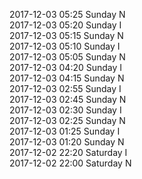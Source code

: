 2017-12-03 05:25 Sunday  N  
2017-12-03 05:20 Sunday  I  
2017-12-03 05:15 Sunday  N  
2017-12-03 05:10 Sunday  I  
2017-12-03 05:05 Sunday  N  
2017-12-03 04:20 Sunday  I  
2017-12-03 04:15 Sunday  N  
2017-12-03 02:55 Sunday  I  
2017-12-03 02:45 Sunday  N  
2017-12-03 02:30 Sunday  I  
2017-12-03 02:25 Sunday  N  
2017-12-03 01:25 Sunday  I  
2017-12-03 01:20 Sunday  N  
2017-12-02 22:20 Saturday  I  
2017-12-02 22:00 Saturday  N  
